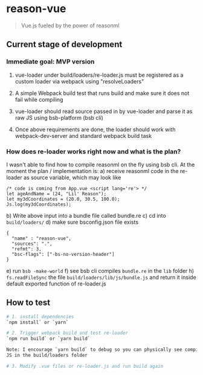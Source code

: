 # reason-vue

> Vue.js fueled by the power of reasonml

## Current stage of development <prototype>

### Immediate goal: MVP version

1. vue-loader under build/loaders/re-loader.js must be registered as a
custom loader via webpack using "resolveLoaders"

2. A simple Webpack build test that runs build and make sure it does not
fail while compiling

3. vue-loader should read source passed in by vue-loader and parse it as
raw JS using bsb-platform (bsb cli)

4. Once above requirements are done, the loader should work with
webpack-dev-server and standard webpack build task

### How does re-loader works right now and what is the plan?

I wasn't able to find how to compile reasonml on the fly using bsb cli.
At the moment the plan / implementation is:
  a) receive reasonml code in the re-loader as source variable, which may
  look like
  ```
  /* code is coming from App.vue <script lang='re'> */
  let ageAndName = (24, "Lil' Reason");
  let my3dCoordinates = (20.0, 30.5, 100.0);
  Js.log(my3dCoordinates);
  ```

  b) Write above input into a bundle file called bundle.re
  c) cd into `build/loaders/`
  d) make sure bsconfig.json file exists
  ```
  {
    "name" : "reason-vue",
    "sources": ".",
    "refmt": 3,
    "bsc-flags": ["-bs-no-version-header"]
  }
  ```
  e) run `bsb -make-world`
  f) see bsb cli compiles `bundle.re` in the `lib` folder
  h) `fs.readFileSync` the file `build/loaders/lib/js/bundle.js` and
  return it inside default exported function of re-loader.js

## How to test

``` bash
# 1. install dependencies
`npm install` or `yarn`

# 2. Trigger webpack build and test re-loader
`npm run build` or `yarn build`

Note: I encourage `yarn build` to debug so you can physically see compiled
JS in the build/loaders folder

# 3. Modify .vue files or re-loader.js and run build again
